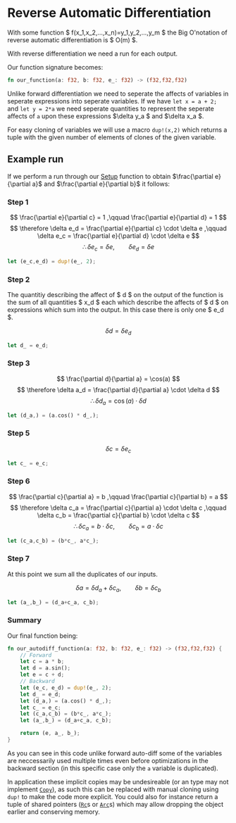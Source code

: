 <link rel="stylesheet" href="https://cdn.jsdelivr.net/npm/katex@0.10.0/dist/katex.min.css" integrity="sha384-9eLZqc9ds8eNjO3TmqPeYcDj8n+Qfa4nuSiGYa6DjLNcv9BtN69ZIulL9+8CqC9Y" crossorigin="anonymous">
<script src="https://cdn.jsdelivr.net/npm/katex@0.10.0/dist/katex.min.js"                  integrity="sha384-K3vbOmF2BtaVai+Qk37uypf7VrgBubhQreNQe9aGsz9lB63dIFiQVlJbr92dw2Lx" crossorigin="anonymous"></script>
<script src="https://cdn.jsdelivr.net/npm/katex@0.10.0/dist/contrib/auto-render.min.js"    integrity="sha384-kmZOZB5ObwgQnS/DuDg6TScgOiWWBiVt0plIRkZCmE6rDZGrEOQeHM5PcHi+nyqe" crossorigin="anonymous"></script>
<script>
    document.addEventListener("DOMContentLoaded", function() {
        renderMathInElement(document.body, {
            delimiters: [
                {left: "$$", right: "$$", display: true},
                {left: "\\(", right: "\\)", display: false},
                {left: "$", right: "$", display: false},
                {left: "\\[", right: "\\]", display: true}
            ]
        });
    });
</script>

# Reverse Automatic Differentiation

With some function $ f(x_1,x_2,...,x_n)=y_1,y_2,...,y_m $ the Big O'notation of reverse automatic differentiation is $ O(m) $.

With reverse differentiation we need a run for each output.

Our function signature becomes:

```rust
fn our_function(a: f32, b: f32, e_: f32) -> (f32,f32,f32)
```

Unlike forward differentiation we need to seperate the affects of variables in seperate expressions into seperate variables. If we have `let x = a + 2;` and `let y = 2*a` we need seperate quantities to represent the seperate affects of `a` upon these expressions $\delta y_a $ and $\delta x_a $.

For easy cloning of variables we will use a macro `dup!(x,2)` which returns a tuple with the given number of elements of clones of the given variable.

## Example run

If we perform a run through our [Setup](./chapter_0.md) function to obtain $\frac{\partial e}{\partial a}$ and $\frac{\partial e}{\partial b}$ it follows:

### Step 1
$$ 
    \frac{\partial e}{\partial c} = 1
    ,\qquad
    \frac{\partial e}{\partial d} = 1 
$$
$$ \therefore 
    \delta e_d = \frac{\partial e}{\partial c} \cdot \delta e
    ,\qquad
    \delta e_c = \frac{\partial e}{\partial d} \cdot \delta e 
$$
$$ \therefore 
    \delta e_c = \delta e 
    ,\qquad 
    \delta e_d = \delta e 
$$
```rust
let (e_c,e_d) = dup!(e_, 2);
```
### Step 2
The quantitiy describing the affect of $ d $ on the output of the function is the sum of all quantities $ x_d $ each which describe the affects of $ d $ on expressions which sum into the output. In this case there is only one $ e_d $.

$$ \delta d = \delta e_d $$
```rust
let d_ = e_d;
```

### Step 3
$$ \frac{\partial d}{\partial a} = \cos(a) $$
$$ \therefore 
    \delta a_d = \frac{\partial d}{\partial a} \cdot \delta d
$$
$$ \therefore 
    \delta d_a = \cos(a) \cdot \delta d
$$
```rust
let (d_a,) = (a.cos() * d_,);
```

### Step 5
$$ \delta c = \delta e_c $$
```rust
let c_ = e_c;
```

### Step 6
$$ 
    \frac{\partial c}{\partial a} = b
    ,\qquad
    \frac{\partial c}{\partial b} = a 
$$
$$ \therefore 
    \delta c_a = \frac{\partial c}{\partial a} \cdot \delta c
    ,\qquad
    \delta c_b = \frac{\partial c}{\partial b} \cdot \delta c
$$
$$ \therefore 
    \delta c_a = b \cdot \delta c 
    ,\qquad 
    \delta c_b = a \cdot \delta c
$$
```rust
let (c_a,c_b) = (b*c_, a*c_);
```
### Step 7

At this point we sum all the duplicates of our inputs.

$$ 
    \delta a = \delta d_a + \delta c_a
    ,\qquad 
    \delta b = \delta c_b
$$
```rust
let (a_,b_) = (d_a+c_a, c_b);
```

### Summary

Our final function being:
```rust
fn our_autodiff_function(a: f32, b: f32, e_: f32) -> (f32,f32,f32) {
    // Forward
    let c = a * b;
    let d = a.sin();
    let e = c + d;
    // Backward
    let (e_c, e_d) = dup!(e_, 2);
    let d_ = e_d;
    let (d_a,) = (a.cos() * d_,);
    let c_ = e_c;
    let (c_a,c_b) = (b*c_, a*c_);
    let (a_,b_) = (d_a+c_a, c_b);

    return (e, a_, b_);
}
```

As you can see in this code unlike forward auto-diff some of the variables are neccessarily used multiple times even before optimizations in the backward section (in this specific case only the `a` variable is duplicated).

In application these implicit copies may be undesireable (or an type may not implement [`Copy`](https://doc.rust-lang.org/std/marker/trait.Copy.html)), as such this can be replaced with manual cloning using `dup!` to make the code more explicit. You could also for instance return a tuple of shared pointers ([`Rc`](https://doc.rust-lang.org/std/rc/struct.Rc.html)s or [`Arc`](https://doc.rust-lang.org/std/sync/struct.Arc.html)s) which may allow dropping the object earlier and conserving memory.
